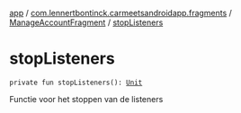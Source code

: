 [app](../../index.md) / [com.lennertbontinck.carmeetsandroidapp.fragments](../index.md) / [ManageAccountFragment](index.md) / [stopListeners](./stop-listeners.md)

# stopListeners

`private fun stopListeners(): `[`Unit`](https://kotlinlang.org/api/latest/jvm/stdlib/kotlin/-unit/index.html)

Functie voor het stoppen van de listeners

